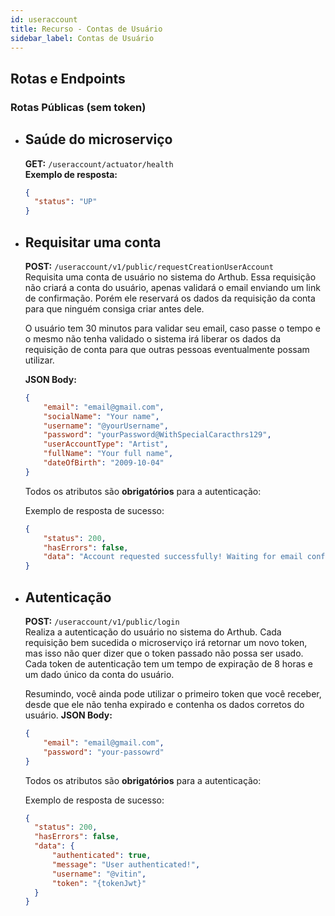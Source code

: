 ```yaml
---
id: useraccount
title: Recurso - Contas de Usuário
sidebar_label: Contas de Usuário
---
```


## Rotas e Endpoints

### Rotas Públicas (sem token)

- ## **Saúde do microserviço**
  **GET:** `/useraccount/actuator/health`<br/>
  **Exemplo de resposta:**<br/>
  ```json
  {
    "status": "UP"
  }
  ```

- ## **Requisitar uma conta**  
  **POST:** `/useraccount/v1/public/requestCreationUserAccount`  
  Requisita uma conta de usuário no sistema do Arthub. Essa requisição não criará a conta do usuário, apenas validará o email enviando um link de confirmação. Porém ele reservará os dados da requisição da conta para que ninguém consiga criar antes dele. 

  O usuário tem 30 minutos para validar seu email, caso passe o tempo e o mesmo não tenha validado o sistema irá liberar os dados da requisição de conta para que outras pessoas eventualmente possam utilizar.
  
  **JSON Body:**
  ```json
  {
      "email": "email@gmail.com",
      "socialName": "Your name", 
      "username": "@yourUsername",
      "password": "yourPassword@WithSpecialCaracthrs129",
      "userAccountType": "Artist",
      "fullName": "Your full name",
      "dateOfBirth": "2009-10-04"
  }
  ```
  Todos os atributos são **obrigatórios** para a autenticação:

  Exemplo de resposta de sucesso:
  ```json
  {
      "status": 200,
      "hasErrors": false,
      "data": "Account requested successfully! Waiting for email confirmation \"email@gmail.com\"."
  }
  ```

- ## **Autenticação**
  **POST:** `/useraccount/v1/public/login`<br/>
  Realiza a autenticação do usuário no sistema do Arthub. Cada requisição bem sucedida o microserviço irá retornar um novo token, mas isso não quer dizer que o token passado não possa ser usado. Cada token de autenticação tem um tempo de expiração de 8 horas e um dado único da conta do usuário.

  Resumindo, você ainda pode utilizar o primeiro token que você receber, desde que ele não tenha expirado e contenha os dados corretos do usuário.
  **JSON Body:**
  ```json
  {
      "email": "email@gmail.com",
      "password": "your-passowrd"
  }
  ```
  Todos os atributos são **obrigatórios** para a autenticação:

  Exemplo de resposta de sucesso: 
  ```json
  {
    "status": 200,
    "hasErrors": false,
    "data": {
        "authenticated": true,
        "message": "User authenticated!",
        "username": "@vitin",
        "token": "{tokenJwt}"
    }
  }
  ```